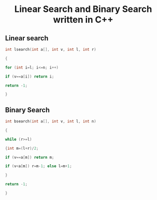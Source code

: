 <h1 align='center'>Linear Search and Binary Search written in C++</h1>

<h2>Linear search</h2>

```c++
int lsearch(int a[], int v, int l, int r)

{

for (int i=l; i<=n; i++)

if (v==a[i]) return i;

return -1;

}

```


<h2>Binary Search</h2>

```c++
int bsearch(int a[], int v, int l, int n)

{

while (r>=l)

{int m=(l+r)/2;

if (v==a[m]) return m;

if (v<a[m]) r=m-1; else l=m+1;

}

return -1;

}
```
